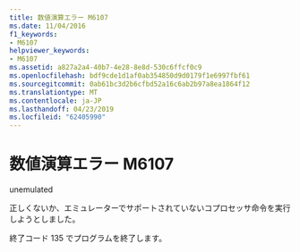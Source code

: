 ```yaml
---
title: 数値演算エラー M6107
ms.date: 11/04/2016
f1_keywords:
- M6107
helpviewer_keywords:
- M6107
ms.assetid: a827a2a4-40b7-4e28-8e8d-530c6ffcf0c9
ms.openlocfilehash: bdf9cde1d1af0ab354850d9d0179f1e6997fbf61
ms.sourcegitcommit: 0ab61bc3d2b6cfbd52a16c6ab2b97a8ea1864f12
ms.translationtype: MT
ms.contentlocale: ja-JP
ms.lasthandoff: 04/23/2019
ms.locfileid: "62405990"
---
```

# <a name="math-error-m6107"></a>数値演算エラー M6107

unemulated

正しくないか、エミュレーターでサポートされていないコプロセッサ命令を実行しようとしました。

終了コード 135 でプログラムを終了します。